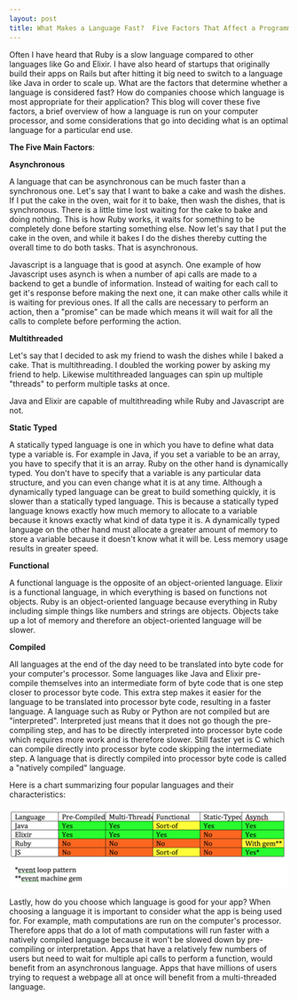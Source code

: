 ```yaml
---
layout: post
title: What Makes a Language Fast?  Five Factors That Affect a Programming Language's Speed
---
```


Often I have heard that Ruby is a slow language compared to other languages like Go and Elixir.  I have also heard of startups that originally build their apps on Rails but after hitting it big need to switch to a language like Java in order to scale up.  What are the factors that determine whether a language is considered fast?  How do companies choose which language is most appropriate for their application?  This blog will cover these five factors, a brief overview of how a language is run on your computer processor, and some considerations that go into deciding what is an optimal language for a particular end use.

__The Five Main Factors__:

__Asynchronous__

A language that can be asynchronous can be much faster than a synchronous one.  Let's say that I want to bake a cake and wash the dishes.  If I put the cake in the oven, wait for it to bake, then wash the dishes, that is synchronous.  There is a little time lost waiting for the cake to bake and doing nothing.  This is how Ruby works, it waits for something to be completely done before starting something else.  Now let's say that I put the cake in the oven, and while it bakes I do the dishes thereby cutting the overall time to do both tasks.  That is asynchronous.

Javascript is a language that is good at asynch.  One example of how Javascript uses asynch is when a number of api calls are made to a backend to get a bundle of information.  Instead of waiting for each call to get it's response before making the next one, it can make other calls while it is waiting for previous ones.  If all the calls are necessary to perform an action, then a "promise" can be made which means it will wait for all the calls to complete before performing the action.

__Multithreaded__

Let's say that I decided to ask my friend to wash the dishes while I baked a cake.  That is multithreading.  I doubled the working power by asking my friend to help.  Likewise multithreaded languages can spin up multiple "threads" to perform multiple tasks at once.

Java and Elixir are capable of multithreading while Ruby and Javascript are not.

__Static Typed__

A statically typed language is one in which you have to define what data type a variable is.  For example in Java, if you set a variable to be an array, you have to specify that it is an array.  Ruby on the other hand is dynamically typed.  You don't have to specify that a variable is any particular data structure, and you can even change what it is at any time.  Although a dynamically typed language can be great to build something quickly, it is slower than a statically typed language.  This is because a statically typed language knows exactly how much memory to allocate to a variable because it knows exactly what kind of data type it is.  A dynamically typed language on the other hand must allocate a greater amount of memory to store a variable because it doesn't know what it will be.  Less memory usage results in greater speed.

__Functional__

A functional language is the opposite of an object-oriented language.  Elixir is a functional language, in which everything is based on functions not objects.  Ruby is an object-oriented language because everything in Ruby including simple things like numbers and strings are objects.  Objects take up a lot of memory and therefore an object-oriented language will be slower.

__Compiled__

All languages at the end of the day need to be translated into byte code for your computer's processor.  Some languages like Java and Elixir pre-compile themselves into an intermediate form of byte code that is one step closer to processor byte code.  This extra step makes it easier for the language to be translated into processor byte code, resulting in a faster language.  A language such as Ruby or Python are not compiled but are "interpreted".  Interpreted just means that it does not go though the pre-compiling step, and has to be directly interpreted into processor byte code which requires more work and is therefore slower.  Still faster yet is C which can compile directly into processor byte code skipping the intermediate step.  A language that is directly compiled into processor byte code is called a "natively compiled" language.

Here is a chart summarizing four popular languages and their characteristics:

![Chart](./public/chart.png)

Lastly, how do you choose which language is good for your app?  When choosing a language it is important to consider what the app is being used for.  For example, math computations are run on the computer's processor.  Therefore apps that do a lot of math computations will run faster with a natively compiled language because it won't be slowed down by pre-compiling or interpretation.  Apps that have a relatively few numbers of users but need to wait for multiple api calls to perform a function, would benefit from an asynchronous language.  Apps that have millions of users trying to request a webpage all at once will benefit from a multi-threaded language.
